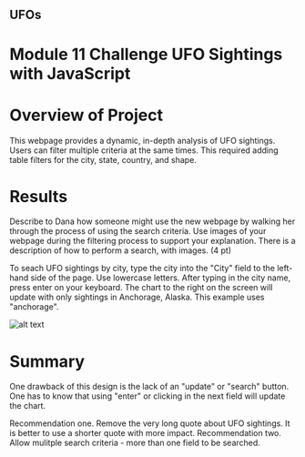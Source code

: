 ## UFOs
# Module 11 Challenge UFO Sightings with JavaScript

# Overview of Project
This webpage provides a dynamic, in-depth analysis of UFO sightings. Users can filter multiple criteria at the same times. This required adding table filters for the city, state, country, and shape. 

# Results
Describe to Dana how someone might use the new webpage by walking her through the process of using the search criteria. Use images of your webpage during the filtering process to support your explanation.
There is a description of how to perform a search, with images. (4 pt)

To seach UFO sightings by city, type the city into the "City" field to the left-hand side of the page. Use lowercase letters. After typing in the city name, press enter on your keyboard. The chart to the right on the screen will update with only sightings in Anchorage, Alaska.
This example uses "anchorage". 

![alt text]()

# Summary
One drawback of this design is the lack of an "update" or "search" button. One has to know that using "enter" or clicking in the next field will update the chart.

Recommendation one. Remove the very long quote about UFO sightings. It is better to use a shorter quote with more impact.
Recommendation two. Allow mulitple search criteria - more than one field to be searched.  